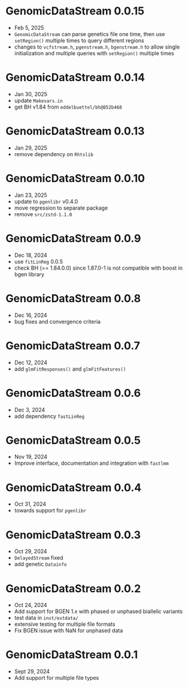 
# GenomicDataStream 0.0.15
 - Feb 5, 2025
 - `GenomicDataStream` can parse genetics file one time, then use `setRegion()` multiple times to query different regions
  - changes to `vcfstream.h`, `pgenstream.h`, `bgenstream.h` to allow single initialization and multiple queries with `setRegion()` multiple times


# GenomicDataStream 0.0.14
 - Jan 30, 2025
 - update `Makevars.in`
 - get BH v1.84 from `eddelbuettel/bh@852b468`

# GenomicDataStream 0.0.13
 - Jan 29, 2025
 - remove dependency on `Rhtslib`

# GenomicDataStream 0.0.10
 - Jan 23, 2025
 - update to `pgenlibr` v0.4.0
 - move regression to separate package
 - remove `src/zstd-1.1.0`

# GenomicDataStream 0.0.9
 - Dec 18, 2024
 - use `fitLinReg` 0.0.5
 - check BH (== 1.84.0.0) since 1.87.0-1 is not compatible with boost in bgen library

# GenomicDataStream 0.0.8
 - Dec 16, 2024
 - bug fixes and convergence criteria

# GenomicDataStream 0.0.7
 - Dec 12, 2024
 - add `glmFitResponses()` and `glmFitFeatures()`

# GenomicDataStream 0.0.6
 - Dec 3, 2024
 - add dependency `fastLinReg`

# GenomicDataStream 0.0.5
 - Nov 19, 2024
 - Improve interface, documentation and integration with `fastlmm`


# GenomicDataStream 0.0.4
 - Oct 31, 2024
 - towards support for `pgenlibr`


# GenomicDataStream 0.0.3
 - Oct 29, 2024
 - `DelayedStream` fixed
 - add genetic `Datainfo`


# GenomicDataStream 0.0.2
 - Oct 24, 2024
 - Add support for BGEN 1.x with phased or unphased biallelic variants
 - test data in `inst/extdata/`
 - extensive testing for multiple file formats
  - Fix BGEN issue with NaN for unphased data


# GenomicDataStream 0.0.1
 - Sept 29, 2024
 - Add support for multiple file types

